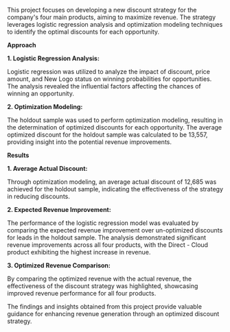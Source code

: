 This project focuses on developing a new discount strategy for the company's four main products, aiming to maximize revenue. The strategy leverages logistic regression analysis and optimization modeling techniques to identify the optimal discounts for each opportunity.

**Approach**

**1. Logistic Regression Analysis:** 

Logistic regression was utilized to analyze the impact of discount, price amount, and New Logo status on winning probabilities for opportunities. The analysis revealed the influential factors affecting the chances of winning an opportunity.

**2. Optimization Modeling:** 

The holdout sample was used to perform optimization modeling, resulting in the determination of optimized discounts for each opportunity. The average optimized discount for the holdout sample was calculated to be 13,557, providing insight into the potential revenue improvements.

**Results**

**1. Average Actual Discount:** 

Through optimization modeling, an average actual discount of 12,685 was achieved for the holdout sample, indicating the effectiveness of the strategy in reducing discounts.

**2. Expected Revenue Improvement:** 

The performance of the logistic regression model was evaluated by comparing the expected revenue improvement over un-optimized discounts for leads in the holdout sample. The analysis demonstrated significant revenue improvements across all four products, with the Direct - Cloud product exhibiting the highest increase in revenue.

**3. Optimized Revenue Comparison:** 

By comparing the optimized revenue with the actual revenue, the effectiveness of the discount strategy was highlighted, showcasing improved revenue performance for all four products.

The findings and insights obtained from this project provide valuable guidance for enhancing revenue generation through an optimized discount strategy.
